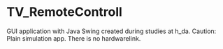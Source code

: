 TV_RemoteControll
=================

GUI application with Java Swing created during studies at h_da.
Caution: Plain simulation app. There is no hardwarelink.